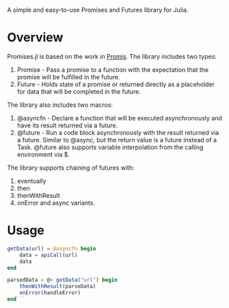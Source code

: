 A simple and easy-to-use Promises and Futures library for Julia.

# Overview
Promises.jl is based on the work in [Promis](https://github.com/albertodebortoli/Promis).
The library includes two types:
1. Promise - Pass a promise to a function with the expectation that the
promise will be fulfilled in the future.
2. Future - Holds state of a promise or returned directly as a placeholder for
data that will be completed in the future.

The library also includes two macros:
1. @asyncfn - Declare a function that will be executed asynchronously and have
its result returned via a future.
2. @future - Run a code block asynchronously with the result returned via a future.
Similar to @async, but the return value is a future instead of a Task. @future
also supports variable interpolation from the calling environment via $.

The library supports chaining of futures with:
1. eventually
2. then
3. thenWithResult
4. onError
and async variants.

# Usage
```julia
getData(url) = @asyncfn begin
    data = apiCall(url)
    data
end

parsedData = @> getData("url") begin
    thenWithResult(parseData)
    onError(handleError)
end```